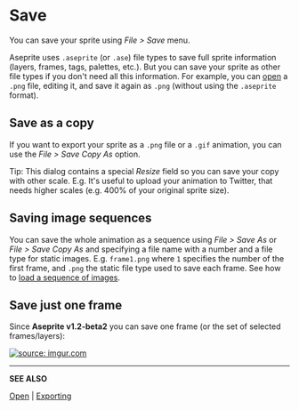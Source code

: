# Save

You can save your sprite using *File > Save* menu.

Aseprite uses `.aseprite` (or `.ase`) file types to save full sprite
information (layers, frames, tags, palettes, etc.). But you can save
your sprite as other file types if you don't need all this information.
For example, you can [open](open.md) a `.png` file, editing it,
and save it again as `.png` (without using the `.aseprite` format).

## Save as a copy

If you want to export your sprite as a `.png` file or a `.gif`
animation, you can use the *File > Save Copy As* option.

Tip: This dialog contains a special *Resize* field so you can save
your copy with other scale. E.g. It's useful to upload your animation
to Twitter, that needs higher scales (e.g. 400% of your original
sprite size).

## Saving image sequences

You can save the whole animation as a sequence using *File > Save As*
or *File > Save Copy As* and specifying a file name with a number and
a file type for static images. E.g. `frame1.png` where `1` specifies
the number of the first frame, and `.png` the static file type used to
save each frame. See how to [load a sequence of images](open.md#loading-image-sequences).

## Save just one frame

Since **Aseprite v1.2-beta2** you can save one frame (or the set of selected frames/layers):

<p><a href="http://imgur.com/fDyDtnm"><img src="http://i.imgur.com/fDyDtnm.gif" title="source: imgur.com" /></a></p>

---

**SEE ALSO**

[Open](open.md) |
[Exporting](exporting.md)
